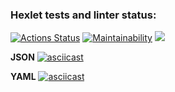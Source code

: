 ### Hexlet tests and linter status:
[![Actions Status](https://github.com/DimonNikolaev/php-project-lvl2/workflows/hexlet-check/badge.svg)](https://github.com/DimonNikolaev/php-project-lvl2/actions)
[![Maintainability](https://api.codeclimate.com/v1/badges/1e7451c92f0dbe6648cd/maintainability)](https://codeclimate.com/github/DimonNikolaev/php-project-lvl2/maintainability)
<a href="https://codeclimate.com/github/DimonNikolaev/php-project-lvl2/test_coverage"><img src="https://api.codeclimate.com/v1/badges/1e7451c92f0dbe6648cd/test_coverage" /></a>

**JSON**
[![asciicast](https://asciinema.org/a/oCJfGFwWgMJeMrN8I5mGMi7bS.svg)](https://asciinema.org/a/oCJfGFwWgMJeMrN8I5mGMi7bS)

**YAML**
[![asciicast](https://asciinema.org/a/0qq3t5kt99yicczrmajc8GEXn.svg)](https://asciinema.org/a/0qq3t5kt99yicczrmajc8GEXn)

